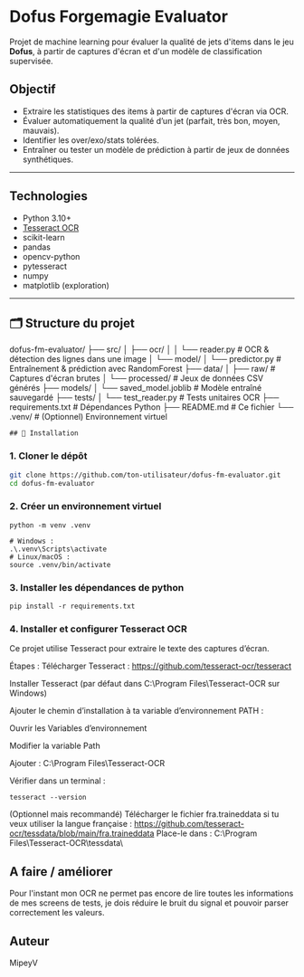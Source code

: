 # Dofus Forgemagie Evaluator

Projet de machine learning pour évaluer la qualité de jets d'items dans le jeu **Dofus**, à partir de captures d'écran et d'un modèle de classification supervisée.

## Objectif

- Extraire les statistiques des items à partir de captures d'écran via OCR.
- Évaluer automatiquement la qualité d’un jet (parfait, très bon, moyen, mauvais).
- Identifier les over/exo/stats tolérées.
- Entraîner ou tester un modèle de prédiction à partir de jeux de données synthétiques.

---

## Technologies

- Python 3.10+
- [Tesseract OCR](https://github.com/tesseract-ocr/tesseract)
- scikit-learn
- pandas
- opencv-python
- pytesseract
- numpy
- matplotlib (exploration)

---

## 🗂️ Structure du projet

dofus-fm-evaluator/
├── src/
│   ├── ocr/
│   │   └── reader.py           # OCR & détection des lignes dans une image
│   └── model/
│       └── predictor.py        # Entraînement & prédiction avec RandomForest
├── data/
│   ├── raw/                    # Captures d'écran brutes
│   └── processed/              # Jeux de données CSV générés
├── models/
│   └── saved_model.joblib      # Modèle entraîné sauvegardé
├── tests/
│   └── test_reader.py          # Tests unitaires OCR
├── requirements.txt            # Dépendances Python
├── README.md                   # Ce fichier
└── .venv/                      # (Optionnel) Environnement virtuel

    ## 🚀 Installation

### 1. Cloner le dépôt

```bash
git clone https://github.com/ton-utilisateur/dofus-fm-evaluator.git
cd dofus-fm-evaluator
```

### 2. Créer un environnement virtuel

```
python -m venv .venv
```

```Activer son environnement virtuel
# Windows :
.\.venv\Scripts\activate
# Linux/macOS :
source .venv/bin/activate
```

### 3. Installer les dépendances de python
```
pip install -r requirements.txt
```
### 4. Installer et configurer Tesseract OCR

Ce projet utilise Tesseract pour extraire le texte des captures d’écran.

Étapes :
Télécharger Tesseract :
https://github.com/tesseract-ocr/tesseract

Installer Tesseract (par défaut dans C:\Program Files\Tesseract-OCR sur Windows)

Ajouter le chemin d’installation à ta variable d’environnement PATH :

Ouvrir les Variables d’environnement

Modifier la variable Path

Ajouter : C:\Program Files\Tesseract-OCR

Vérifier dans un terminal :

```
tesseract --version
```
(Optionnel mais recommandé) Télécharger le fichier fra.traineddata si tu veux utiliser la langue française :
https://github.com/tesseract-ocr/tessdata/blob/main/fra.traineddata
Place-le dans :
C:\Program Files\Tesseract-OCR\tessdata\

## A faire / améliorer
Pour l'instant mon OCR ne permet pas encore de lire toutes les informations de mes screens de tests, je dois réduire le bruit du signal et pouvoir parser correctement les valeurs.

## Auteur
MipeyV